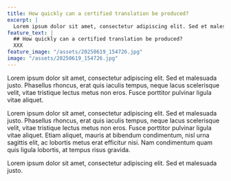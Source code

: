 ```yaml
---
title: How quickly can a certified translation be produced?
excerpt: |
  Lorem ipsum dolor sit amet, consectetur adipiscing elit. Sed et malesuada justo.
feature_text: |
  ## How quickly can a certified translation be produced?
  XXX
feature_image: "/assets/20250619_154726.jpg"
image: "/assets/20250619_154726.jpg"
---
```


Lorem ipsum dolor sit amet, consectetur adipiscing elit. Sed et malesuada justo. Phasellus rhoncus, erat quis iaculis tempus, neque lacus scelerisque velit, vitae tristique lectus metus non eros. Fusce porttitor pulvinar ligula vitae aliquet.

Lorem ipsum dolor sit amet, consectetur adipiscing elit. Sed et malesuada justo. Phasellus rhoncus, erat quis iaculis tempus, neque lacus scelerisque velit, vitae tristique lectus metus non eros. Fusce porttitor pulvinar ligula vitae aliquet. Etiam aliquet, mauris at bibendum condimentum, nisl urna sagittis elit, ac lobortis metus erat efficitur nisi. Nam condimentum quam quis ligula lobortis, at tempus risus gravida.

Lorem ipsum dolor sit amet, consectetur adipiscing elit. Sed et malesuada justo.
